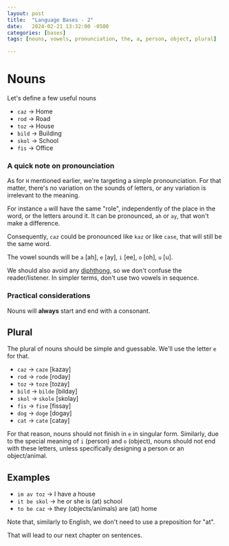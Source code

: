 ```yaml
---
layout: post
title:  "Language Bases - 2"
date:   2024-02-21 13:32:00 -0500
categories: [bases]
tags: [nouns, vowels, pronunciation, the, a, person, object, plural]

---
```

# Nouns

Let's define a few useful nouns

* `caz` -> Home
* `rod` -> Road
* `toz` -> House
* `bild` -> Building
* `skol` -> School
* `fis` -> Office

### A quick note on pronounciation

As for `H` mentioned earlier, we're targeting a simple pronounciation.
For that matter, there's no variation on the sounds of letters, or any
variation is irrelevant to the meaning.

For instance `a` will have the same "role", independently of the
place in the word, or the letters around it. It can be pronounced, `ah` or
`ay`, that won't make a difference.

Consequently, `caz` could be pronounced like `kaz` or like `case`, that
will still be the same word.

The vowel sounds will be `a` [ah], `e` [ay], `i` [ee], `o` [oh], `u` [u].

We should also avoid any [diphthong][diphthong], so we don't confuse the
reader/listener. In simpler terms, don't use two vowels in sequence.

[diphthong]: https://en.wikipedia.org/wiki/Diphthong

### Practical considerations

Nouns will **always** start and end with a consonant.

## Plural

The plural of nouns should be simple and guessable. We'll use the letter `e` for that.

* `caz` -> `caze` [kazay]
* `rod` -> `rode` [roday]
* `toz` -> `toze` [tozay]
* `bild` -> `bilde` [bilday]
* `skol` -> `skole` [skolay]
* `fis` -> `fise` [fissay]
* `dog` -> `doge` [dogay]
* `cat` -> `cate` [catay]

For that reason, nouns should not finish in `e` in singular form.
Similarly, due to the special meaning of `i` (person) and `o` (object),
nouns should not end with these letters, unless specifically
designing a person or an object/animal.

## Examples

* `im av toz` -> I have a house
* `it be skol` -> he or she is (at) school
* `to be caz` -> they (objects/animals) are (at) home

Note that, similarly to English, we don't need to use a preposition for
"at".

That will lead to our next chapter on sentences.